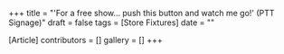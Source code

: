 +++
title = "'For a free show... push this button and watch me go!' (PTT Signage)"
draft = false
tags = [Store Fixtures]
date = ""

[Article]
contributors = []
gallery = []
+++